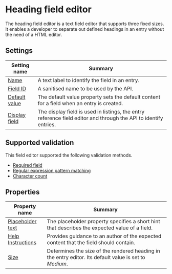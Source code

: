 # Heading field editor
The heading field editor is a text field editor that supports three fixed sizes. It enables a developer to separate out defined headings in an entry without the need of a HTML editor. 

## Settings
| Setting name | Summary|
| ---| --- |
| [Name](/content-types/field-editors/field-settings.md#name) | A text label to identify the field in an entry.|
| [Field ID](/content-types/field-editors/field-settings.md#field-id) | A sanitised name to be used by the API. |
| [Default value](/content-types/field-editors/field-settings.md#default-value) | The default value property sets the default content for a field when an entry is created. |
| [Display field](/content-types/field-editors/field-settings.md#display-field) | The display field is used in listings, the entry reference field editor and through the API to identify entries. |


## Supported validation
This field editor supported the following validation methods.

- [Required field](/content-types/validation/required-validation.md)
- [Regular expression pattern matching](/content-types/validation/regex-validation.md)
- [Character count](/content-types/validation/character-count-validation.md)


## Properties

| Property name | Summary|
| ---| --- |
| [Placeholder text](/content-types/field-editors/field-properties.md#placeholder-text) | The placeholder property specifies a short hint that describes the expected value of a field. |
| [Help Instructions](/content-types/field-editors/field-properties.md#help-instructions) |  Provides guidance to an author of the expected content that the field should contain. |
| [Size](/content-types/field-editors/field-properties.md#editor-size) | Determines the size of the rendered heading in the entry editor. Its default value is set to *Medium*. |
